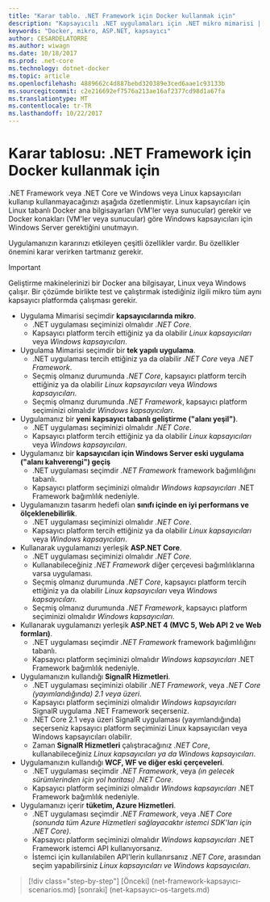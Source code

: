 ```yaml
---
title: "Karar tablo. .NET Framework için Docker kullanmak için"
description: "Kapsayıcılı .NET uygulamaları için .NET mikro mimarisi | Karar tablosu, .NET Framework için Docker kullanmak için"
keywords: "Docker, mikro, ASP.NET, kapsayıcı"
author: CESARDELATORRE
ms.author: wiwagn
ms.date: 10/18/2017
ms.prod: .net-core
ms.technology: dotnet-docker
ms.topic: article
ms.openlocfilehash: 4889662c4d887bebd320389e3ced6aae1c93133b
ms.sourcegitcommit: c2e216692ef7576a213ae16af2377cd98d1a67fa
ms.translationtype: MT
ms.contentlocale: tr-TR
ms.lasthandoff: 10/22/2017
---
```

# <a name="decision-table-net-frameworks-to-use-for-docker"></a>Karar tablosu: .NET Framework için Docker kullanmak için

.NET Framework veya .NET Core ve Windows veya Linux kapsayıcıları kullanıp kullanmayacağınızı aşağıda özetlenmiştir. Linux kapsayıcıları için Linux tabanlı Docker ana bilgisayarları (VM'ler veya sunucular) gerekir ve Docker konakları (VM'ler veya sunucular) göre Windows kapsayıcıları için Windows Server gerektiğini unutmayın.

Uygulamanızın kararınızı etkileyen çeşitli özellikler vardır. Bu özellikler önemini karar verirken tartmanız gerekir.

> [!IMPORTANT]
> Geliştirme makinelerinizi bir Docker ana bilgisayar, Linux veya Windows çalışır. Bir çözümde birlikte test ve çalıştırmak istediğiniz ilgili mikro tüm aynı kapsayıcı platformda çalışması gerekir.

* Uygulama Mimarisi seçimdir **kapsayıcılarında mikro**.
    - .NET uygulaması seçiminizi olmalıdır *.NET Core*.
    - Kapsayıcı platform tercih ettiğiniz ya da olabilir *Linux kapsayıcıları* veya *Windows kapsayıcıları*.
* Uygulama Mimarisi seçimdir bir **tek yapılı uygulama**.
    - .NET uygulaması tercih ettiğiniz ya da olabilir *.NET Core* veya *.NET Framework*.
    - Seçmiş olmanız durumunda *.NET Core*, kapsayıcı platform tercih ettiğiniz ya da olabilir *Linux kapsayıcıları* veya *Windows kapsayıcıları*.
    - Seçmiş olmanız durumunda *.NET Framework*, kapsayıcı platform seçiminizi olmalıdır *Windows kapsayıcıları*.
* Uygulamanız bir **yeni kapsayıcı tabanlı geliştirme ("alanı yeşil")**.
    - .NET uygulaması seçiminizi olmalıdır *.NET Core*.
    - Kapsayıcı platform tercih ettiğiniz ya da olabilir *Linux kapsayıcıları* veya *Windows kapsayıcıları*.
* Uygulamanız bir **kapsayıcıları için Windows Server eski uygulama ("alanı kahverengi") geçiş**
    - .NET uygulaması seçimdir *.NET Framework* framework bağımlılığını tabanlı.
    - Kapsayıcı platform seçiminizi olmalıdır *Windows kapsayıcıları* .NET Framework bağımlılık nedeniyle.
* Uygulamanızın tasarım hedefi olan **sınıfı içinde en iyi performans ve ölçeklenebilirlik**.
    - .NET uygulaması seçiminizi olmalıdır *.NET Core*.
    - Kapsayıcı platform tercih ettiğiniz ya da olabilir *Linux kapsayıcıları* veya *Windows kapsayıcıları*.
* Kullanarak uygulamanızı yerleşik **ASP.NET Core**.
    - .NET uygulaması seçiminizi olmalıdır *.NET Core*.
    - Kullanabileceğiniz *.NET Framework* diğer çerçevesi bağımlılıklarına varsa uygulaması.
    - Seçmiş olmanız durumunda *.NET Core*, kapsayıcı platform tercih ettiğiniz ya da olabilir *Linux kapsayıcıları* veya *Windows kapsayıcıları*.
    - Seçmiş olmanız durumunda *.NET Framework*, kapsayıcı platform seçiminizi olmalıdır *Windows kapsayıcıları*.
* Kullanarak uygulamanızı yerleşik **ASP.NET 4 (MVC 5, Web API 2 ve Web formları)**.
    - .NET uygulaması seçimdir *.NET Framework* framework bağımlılığını tabanlı.
    - Kapsayıcı platform seçiminizi olmalıdır *Windows kapsayıcıları* .NET Framework bağımlılık nedeniyle.
* Uygulamanızın kullandığı **SignalR Hizmetleri**.
    - .NET uygulaması seçiminizi olabilir *.NET Framework*, veya *.NET Core (yayımlandığında) 2.1 veya üzeri*.
    - Kapsayıcı platform seçiminizi olmalıdır *Windows kapsayıcıları* SignalR uygulama .NET Framework seçerseniz.
    - .NET Core 2.1 veya üzeri SignalR uygulaması (yayımlandığında) seçerseniz kapsayıcı platform seçiminizi Linux kapsayıcıları veya Windows kapsayıcıları olabilir.  
    - Zaman **SignalR Hizmetleri** çalıştıracağınız *.NET Core*, kullanabileceğiniz *Linux kapsayıcıları ya da Windows kapsayıcıları*.
* Uygulamanızın kullandığı **WCF, WF ve diğer eski çerçeveleri**.
    - .NET uygulaması seçimdir *.NET Framework*, veya *(ın gelecek sürümlerinden için yol haritası) .NET Core*.
    - Kapsayıcı platform seçiminizi olmalıdır *Windows kapsayıcıları* .NET Framework bağımlılık nedeniyle.
* Uygulamanızı içerir **tüketim, Azure Hizmetleri**.
    - .NET uygulaması seçimdir *.NET Framework*, veya *.NET Core (sonunda tüm Azure Hizmetleri sağlayacaktır istemci SDK'ları için .NET Core)*.
    - Kapsayıcı platform seçiminizi olmalıdır *Windows kapsayıcıları* .NET Framework istemci API kullanıyorsanız.
    - İstemci için kullanılabilen API'lerin kullanırsanız *.NET Core*, arasından seçim yapabilirsiniz *Linux kapsayıcıları ve Windows kapsayıcıları*.

>[!div class="step-by-step"]
[Önceki] (net-framework-kapsayıcı-scenarios.md) [sonraki] (net-kapsayıcı-os-targets.md)
